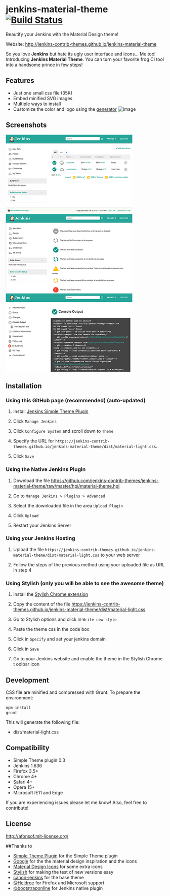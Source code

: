 # jenkins-material-theme [![Build Status](https://travis-ci.org/jenkins-contrib-themes/jenkins-material-theme.svg?branch=master)](https://travis-ci.org/jenkins-contrib-themes/jenkins-material-theme)
Beautify your Jenkins with the Material Design theme!

Website: http://jenkins-contrib-themes.github.io/jenkins-material-theme

So you love **Jenkins** but hate its ugly user interface and icons... Me too! Introducing **Jenkins Material Theme**.
You can turn your favorite frog CI tool into a handsome prince in few steps!   
 
## Features
* Just one small css file (35K)
* Embed minified SVG images
* Multiple ways to install
* Customize the color and logo using the [generator][generator]
![image](https://cloud.githubusercontent.com/assets/805511/15797868/9f5aaa56-29f3-11e6-835d-75c327043fe4.png)

## Screenshots
[![Screenshot jenkins-material-theme main](images/screenshot-jenkins-material-theme-main.png)](images/screenshot-jenkins-material-theme-main-large.png)      [![Screenshot jenkins-material-theme legend](images/screenshot-jenkins-material-theme-legend.png)](images/screenshot-jenkins-material-theme-legend-large.png)      [![Screenshot jenkins-material-theme console](images/screenshot-jenkins-material-theme-console.png)](images/screenshot-jenkins-material-theme-console-large.png)


## Installation 

### Using this GitHub page (recommended) (auto-updated)

1. Install [Jenkins Simple Theme Plugin][simple]

1. Click `Manage Jenkins`

1. Click `Configure System` and scroll down to `Theme`

1. Specify the URL for `https://jenkins-contrib-themes.github.io/jenkins-material-theme/dist/material-light.css`.

1. Click `Save`


### Using the Native Jenkins Plugin

1. Download the file https://github.com/jenkins-contrib-themes/jenkins-material-theme/raw/master/hpi/material-theme.hpi

1. Go to `Manage Jenkins > Plugins > Advanced`

1. Select the downloaded file in the area `Upload Plugin`

1. Click `Upload`

1. Restart your Jenkins Server

### Using your Jenkins Hosting

1. Upload the file `https://jenkins-contrib-themes.github.io/jenkins-material-theme/dist/material-light.css` to your web server

1. Follow the steps of the previous method using your uploaded file as URL in step 4


### Using Stylish (only you will be able to see the awesome theme)

1. Install the [Stylish Chrome extension][stylish]

1. Copy the content of the file https://jenkins-contrib-themes.github.io/jenkins-material-theme/dist/material-light.css

1. Go to Stylish options and click in `Write new style`

1. Paste the theme css in the code box

1. Click in `Specify` and set your jenkins domain

1. Click in `Save`

1. Go to your Jenkins website and enable the theme in the Stylish Chrome t  oolbar icon


## Development

CSS file are minified and compressed with Grunt. To prepare the environment:

```
npm install
grunt
```

This will generate the following file:
- dist/material-light.css

## Compatibility
- Simple Theme plugin 0.3
- Jenkins 1.636
- Firefox 3.5+
- Chrome 4+
- Safari 4+
- Opera 15+
- Microsoft IE11 and Edge


If you are experiencing issues please let me know! Also, feel free to contribute!

## License
http://afonsof.mit-license.org/

##Thanks to
- [Simple Theme Plugin][simple] for the Simple Theme plugin
- [Google][google] for the the material design inspiration and the icons
- [Material Design Icons][material-design-icons] for some extra icons
- [Stylish][stylish] for making the test of new versions easy
- [canon-jenkins][canon-jenkins] for the base theme
- [@Heldroe][heldroe] for Firefox and Microsoft support
- [@bootstraponline][bootstraponline] for Jenkins native plugin

[simple]: https://wiki.jenkins-ci.org/display/JENKINS/Simple+Theme+Plugin
[google]: https://www.google.com/design/spec/material-design/introduction.html
[material-design-icons]: https://materialdesignicons.com/
[stylish]: https://chrome.google.com/webstore/detail/stylish/fjnbnpbmkenffdnngjfgmeleoegfcffe
[canon-jenkins]: https://github.com/rackerlabs/canon-jenkins
[heldroe]: https://github.com/Heldroe
[generator]: http://jenkins-contrib-themes.github.io/jenkins-material-theme
[bootstraponline]: https://github.com/bootstraponline
